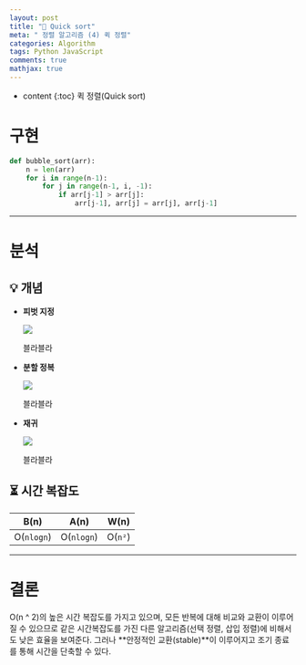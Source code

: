 ```yaml
---
layout: post
title: "🚀 Quick sort"
meta: " 정렬 알고리즘 (4) 퀵 정렬"
categories: Algorithm
tags: Python JavaScript
comments: true
mathjax: true
---
```




* content
{:toc}
퀵 정렬(Quick sort)

# 구현

```python
def bubble_sort(arr):
    n = len(arr)
    for i in range(n-1):
        for j in range(n-1, i, -1):
            if arr[j-1] > arr[j]:
                arr[j-1], arr[j] = arr[j], arr[j-1]
```

---





# 분석

## 💡 개념

- **피벗 지정**

  ![](https://runestone.academy/runestone/books/published/pythonds3/_images/firstsplit.png)

  블라블라

- **분할 정복**

  ![](https://runestone.academy/runestone/books/published/pythonds3/_images/partitionA.png)

  블라블라

- **재귀**

  ![](https://runestone.academy/runestone/books/published/pythonds3/_images/partitionB.png)

  블라블라

## ⏳ 시간 복잡도

|    B(n)    |    A(n)    |  W(n)   |
| :--------: | :--------: | :-----: |
| O(`nlogn`) | O(`nlogn`) | O(`n²`) |

---





# 결론

O(n ^ 2)의 높은 시간 복잡도를 가지고 있으며, 모든 반복에 대해 비교와 교환이 이루어질 수 있으므로 같은 시간복잡도를 가진 다른 알고리즘(선택 정렬, 삽입 정렬)에 비해서도 낮은 효율을 보여준다. 그러나 **안정적인 교환(stable)**이 이루어지고 조기 종료를 통해 시간을 단축할 수 있다.

